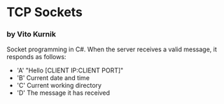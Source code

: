 # TCP Sockets
### by Vito Kurnik
Socket programming in C#. When the server receives a valid message, it responds as follows:
 - 'A' "Hello [CLIENT IP:CLIENT PORT]"
 - 'B' Current date and time
 - 'C' Current working directory
 - 'D' The message it has received
 


